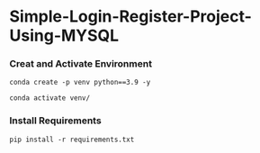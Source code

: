 # Simple-Login-Register-Project-Using-MYSQL

### Creat and Activate Environment
```
conda create -p venv python==3.9 -y

conda activate venv/
```

### Install Requirements 
```
pip install -r requirements.txt
```